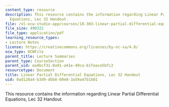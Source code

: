 ```yaml
---
content_type: resource
description: This resource contains the information regarding Linear Partial Differential
  Equations, Lec 32 Handout.
file: /ol-ocw-studio-app/courses/18-303-linear-partial-differential-equations-analysis-and-numerics-fall-2014/0ad128a4b3d9dbb860e83a59a47b1b01_MIT18_303F14_pml.pdf
file_size: 490322
file_type: application/pdf
learning_resource_types:
- Lecture Notes
license: https://creativecommons.org/licenses/by-nc-sa/4.0/
ocw_type: OCWFile
parent_title: Lecture Summaries
parent_type: CourseSection
parent_uid: ea4bcf31-0a91-a41e-49ca-61feace5bfc2
resourcetype: Document
title: Linear Partial Differential Equations, Lec 32 Handout
uid: 0ad128a4-b3d9-dbb8-60e8-3a59a47b1b01
---
```

This resource contains the information regarding Linear Partial Differential Equations, Lec 32 Handout.